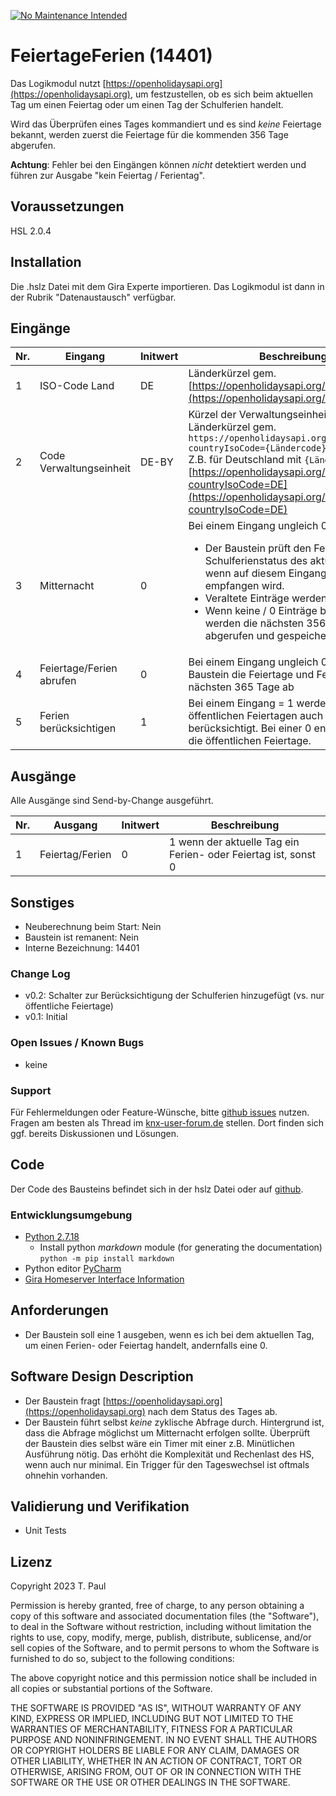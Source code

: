 [![No Maintenance Intended](http://unmaintained.tech/badge.svg)](http://unmaintained.tech/)
# FeiertageFerien (14401)
Das Logikmodul nutzt [https://openholidaysapi.org](https://openholidaysapi.org), um festzustellen, ob es sich beim aktuellen Tag um einen Feiertag 
oder um einen Tag der Schulferien handelt.

Wird das Überprüfen eines Tages kommandiert und es sind *keine* Feiertage bekannt, werden zuerst die Feiertage für die 
kommenden 356 Tage abgerufen.  

**Achtung**: Fehler bei den Eingängen können *nicht* detektiert werden und führen zur Ausgabe "kein Feiertag / 
Ferientag". 

## Voraussetzungen
HSL 2.0.4

## Installation
Die .hslz Datei mit dem Gira Experte importieren. Das Logikmodul ist dann in der Rubrik "Datenaustausch" verfügbar.

## Eingänge

| Nr. | Eingang                  | Initwert | Beschreibung                                                                                                                                                                                                                                                                                              |
|-----|--------------------------|----------|-----------------------------------------------------------------------------------------------------------------------------------------------------------------------------------------------------------------------------------------------------------------------------------------------------------|
| 1   | ISO-Code Land            | DE       | Länderkürzel gem. [https://openholidaysapi.org/Countries](https://openholidaysapi.org/Countries)                                                                                                                                                                                                          |
| 2   | Code Verwaltungseinheit  | DE-BY    | Kürzel der Verwaltungseinheit gem. Länderkürzel gem. `https://openholidaysapi.org/Subdivisions?countryIsoCode={Ländercode}` <br>Z.B. für Deutschland mit `{Ländercode}` = DE:<br>[https://openholidaysapi.org/Subdivisions?countryIsoCode=DE](https://openholidaysapi.org/Subdivisions?countryIsoCode=DE) |
| 3   | Mitternacht              | 0        | Bei einem Eingang ungleich 0: <ul><li>Der Baustein prüft den Feiertags- / Schulferienstatus des aktuellen Tages, wenn auf diesem Eingang eine 1 empfangen wird.</li><li>Veraltete Einträge werden gelöscht.</li><li>Wenn keine / 0 Einträge bekannt sind, werden die nächsten 356 Tage abgerufen und gespeichert.</li></ul>             |
| 4   | Feiertage/Ferien abrufen | 0        | Bei einem Eingang ungleich 0 ruft der Baustein die Feiertage und Ferien für die nächsten 365 Tage ab                                                                                                                                                                                                                                   |
| 5   | Ferien berücksichtigen   | 1        | Bei einem Eingang = 1 werden neben den öffentlichen Feiertagen auch die Schulferien berücksichtigt. Bei einer 0 entsprechend nur die öffentlichen Feiertage.                                                                                                                                             |

## Ausgänge
Alle Ausgänge sind Send-by-Change ausgeführt.

| Nr. | Ausgang         | Initwert | Beschreibung                                                   |
|-----|-----------------|----------|----------------------------------------------------------------|
| 1   | Feiertag/Ferien | 0        | 1 wenn der aktuelle Tag ein Ferien- oder Feiertag ist, sonst 0 |


## Sonstiges

- Neuberechnung beim Start: Nein
- Baustein ist remanent: Nein
- Interne Bezeichnung: 14401

### Change Log

- v0.2: Schalter zur Berücksichtigung der Schulferien hinzugefügt (vs. nur öffentliche Feiertage)
- v0.1: Initial

### Open Issues / Known Bugs

- keine

### Support

Für Fehlermeldungen oder Feature-Wünsche, bitte [github issues](https://github.com/En3rGy/14401_FeiertageFerien/issues) nutzen.
Fragen am besten als Thread im [knx-user-forum.de](https://knx-user-forum.de) stellen. Dort finden sich ggf. bereits Diskussionen und Lösungen.

## Code

Der Code des Bausteins befindet sich in der hslz Datei oder auf [github](https://github.com/En3rGy/14401_FeiertageFerien).

### Entwicklungsumgebung

- [Python 2.7.18](https://www.python.org/download/releases/2.7/)
    - Install python *markdown* module (for generating the documentation) `python -m pip install markdown`
- Python editor [PyCharm](https://www.jetbrains.com/pycharm/)
- [Gira Homeserver Interface Information](http://www.hs-help.net/hshelp/gira/other_documentation/Schnittstelleninformationen.zip)

## Anforderungen

- Der Baustein soll eine 1 ausgeben, wenn es ich bei dem aktuellen Tag, um einen Ferien- oder Feiertag handelt, andernfalls eine 0. 

## Software Design Description

* Der Baustein fragt [https://openholidaysapi.org](https://openholidaysapi.org) nach dem Status des Tages ab.
* Der Baustein führt selbst *keine* zyklische Abfrage durch. Hintergrund ist, dass die Abfrage möglichst um Mitternacht 
erfolgen sollte. Überprüft der Baustein dies selbst wäre ein Timer mit einer z.B. Minütlichen Ausführung nötig. Das 
erhöht die Komplexität und Rechenlast des HS, wenn auch nur minimal. Ein Trigger für den Tageswechsel ist oftmals 
ohnehin vorhanden.  

## Validierung und Verifikation

- Unit Tests

## Lizenz

Copyright 2023 T. Paul

Permission is hereby granted, free of charge, to any person obtaining a copy of this software and associated documentation files (the "Software"), to deal in the Software without restriction, including without limitation the rights to use, copy, modify, merge, publish, distribute, sublicense, and/or sell copies of the Software, and to permit persons to whom the Software is furnished to do so, subject to the following conditions:

The above copyright notice and this permission notice shall be included in all copies or substantial portions of the Software.

THE SOFTWARE IS PROVIDED "AS IS", WITHOUT WARRANTY OF ANY KIND, EXPRESS OR IMPLIED, INCLUDING BUT NOT LIMITED TO THE WARRANTIES OF MERCHANTABILITY, FITNESS FOR A PARTICULAR PURPOSE AND NONINFRINGEMENT. IN NO EVENT SHALL THE AUTHORS OR COPYRIGHT HOLDERS BE LIABLE FOR ANY CLAIM, DAMAGES OR OTHER LIABILITY, WHETHER IN AN ACTION OF CONTRACT, TORT OR OTHERWISE, ARISING FROM, OUT OF OR IN CONNECTION WITH THE SOFTWARE OR THE USE OR OTHER DEALINGS IN THE SOFTWARE.
